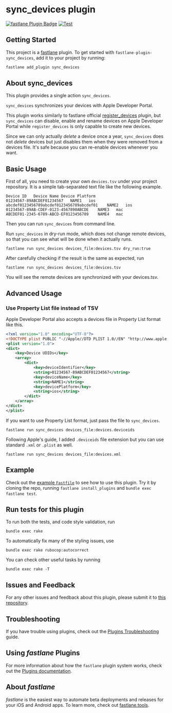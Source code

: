 # sync\_devices plugin

[![fastlane Plugin Badge](https://rawcdn.githack.com/fastlane/fastlane/master/fastlane/assets/plugin-badge.svg)](https://rubygems.org/gems/fastlane-plugin-sync_devices)
[![Test](https://github.com/manicmaniac/fastlane-plugin-sync_devices/actions/workflows/test.yml/badge.svg)](https://github.com/manicmaniac/fastlane-plugin-sync_devices/actions/workflows/test.yml)

## Getting Started

This project is a [fastlane](https://github.com/fastlane/fastlane) plugin. To get started with `fastlane-plugin-sync_devices`, add it to your project by running:

```bash
fastlane add_plugin sync_devices
```

## About sync\_devices

This plugin provides a single action `sync_devices`.

`sync_devices` synchronizes your devices with Apple Developer Portal.

This plugin works similarly to fastlane official [register\_devices](https://docs.fastlane.tools/actions/register_devices/) plugin, but `sync_devices` can disable, enable and rename devices on Apple Developer Portal while `register_devices` is only capable to create new devices.

Since we can only actually _delete_ a device once a year, `sync_devices` does not _delete_ devices but just disables them when they were removed from a devices file. It's safe because you can re-enable devices whenever you want.

## Basic Usage

First of all, you need to create your own `devices.tsv` under your project repository. It is a simple tab-separated text file like the following example.

```
Device ID	Device Name	Device Platform
01234567-89ABCDEF01234567	NAME1	ios
abcdef0123456789abcdef0123456789abcdef01	NAME2	ios
01234567-89AB-CDEF-0123-4567890ABCDE	NAME3	mac
ABCDEF01-2345-6789-ABCD-EF0123456789	NAME4	mac
```

Then you can run `sync_devices` from command line.

Run `sync_devices` in dry-run mode, which does not change remote devices, so that you can see what will be done when it actually runs.

```
fastlane run sync_devices devices_file:devices.tsv dry_run:true
```

After carefully checking if the result is the same as expected, run

```
fastlane run sync_devices devices_file:devices.tsv
```

You will see the remote devices are synchronized with your devices.tsv.


## Advanced Usage

### Use Property List file instead of TSV

Apple Developer Portal also accepts a devices file in Property List format like this.

```xml
<?xml version="1.0" encoding="UTF-8"?>
<!DOCTYPE plist PUBLIC "-//Apple//DTD PLIST 1.0//EN" "http://www.apple.com/DTDs/PropertyList-1.0.dtd">
<plist version="1.0">
<dict>
	<key>Device UDIDs</key>
	<array>
		<dict>
			<key>deviceIdentifier</key>
			<string>01234567-89ABCDEF01234567</string>
			<key>deviceName</key>
			<string>NAME1</string>
			<key>devicePlatform</key>
			<string>ios</string>
		</dict>
	</array>
</dict>
</plist>
```

If you want to use Property List format, just pass the file to `sync_devices`.

```
fastlane run sync_devices devices_file:devices.deviceids
```

Following Apple's guide, I added `.deviceids` file extension but you can use standard `.xml` or `.plist` as well.

```
fastlane run sync_devices devices_file:devices.xml
```

## Example

Check out the [example `Fastfile`](fastlane/Fastfile) to see how to use this plugin. Try it by cloning the repo, running `fastlane install_plugins` and `bundle exec fastlane test`.

## Run tests for this plugin

To run both the tests, and code style validation, run

```
bundle exec rake
```

To automatically fix many of the styling issues, use
```
bundle exec rake rubocop:autocorrect
```

You can check other useful tasks by running

```
bundle exec rake -T
```

## Issues and Feedback

For any other issues and feedback about this plugin, please submit it to [this repository](https://github.com/manicmaniac/fastlane-plugin-sync_devices).

## Troubleshooting

If you have trouble using plugins, check out the [Plugins Troubleshooting](https://docs.fastlane.tools/plugins/plugins-troubleshooting/) guide.

## Using _fastlane_ Plugins

For more information about how the `fastlane` plugin system works, check out the [Plugins documentation](https://docs.fastlane.tools/plugins/create-plugin/).

## About _fastlane_

_fastlane_ is the easiest way to automate beta deployments and releases for your iOS and Android apps. To learn more, check out [fastlane.tools](https://fastlane.tools).
